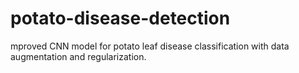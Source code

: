 # potato-disease-detection
mproved CNN model for potato leaf disease classification with data augmentation and regularization.

